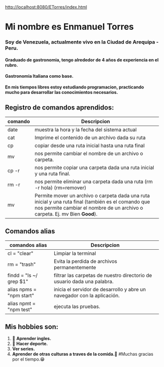 <http://localhost:8080/ETorres/index.html>

# Mi nombre es Enmanuel Torres

### Soy de Venezuela, actualmente vivo en la Ciudad de Arequipa - Peru.
#### Graduado de gastronomia, tengo alrededor de 4 años de experiencia en el rubro.
#### Gastronomia Italiana como base.

**En mis tiempos libres estoy estudiando programacion, practicando mucho para desarrollar las conocimientos necesarios.**

## Registro de comandos aprendidos:

|**comando** |             **Descripcion**                         |
|----------- |--------------------------------------------------|
| date       | muestra la hora y la fecha del sistema actual    |
| cat        | Imprime el contenido de un archivo dada su ruta  | 
| cp         | copiar desde una ruta inicial hasta una ruta final|
| mv         | nos permite cambiar el nombre de un archivo o carpeta.                                                        |
| cp -r       |nos permite copiar una carpeta dada una ruta inicial y una ruta final.
|  rm -r      |nos permite eliminar una carpeta dada una ruta (rm -r hola) (rm=remover)
| mv          | Permite mover un archivo o carpeta dada una ruta inicial y una ruta final (también es el comando que nos permite cambiar el nombre de un archivo o carpeta. Ej. mv Bien **Good**).

## Comandos alias

|**comandos alias**| **Descripcion**                            |
|-------------------|-------------------------------------------|
| cl = "clear"       | Limpiar la terminal                      |
| rm = "trash"    | Evita la perdida de archivos permanentemente|
| findd = "ls ~/  grep $1" | filtrar las carpetas de nuestro directorio de usuario dada una palabra.                         |
| alias npms = "npm start"| inicia el servidor de desarrollo y abre un navegador con la aplicación.                                 |
| alias npmt = "npm test" |  ejecuta las pruebas.               |

## Mis hobbies son:
1. 🥑 **Aprender ingles.**
2. 🍔 **Hacer deporte.**
3. **Ver series.**
4. **Aprender de otras culturas a traves de la comida.🍳**
#Muchas gracias por el tiempo.😁
